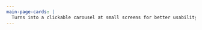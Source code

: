 ```yaml
---
main-page-cards: |
  Turns into a clickable carousel at small screens for better usability, once the media query hits 38em (tablet) the grid takes over. This is used only for content that isn't linked to another page and when content needs to use space better on small screens.
---
```

